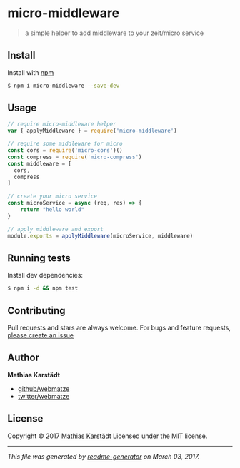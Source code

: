 # micro-middleware

> a simple helper to add middleware to your zeit/micro service

## Install

Install with [npm](https://www.npmjs.com/)

```sh
$ npm i micro-middleware --save-dev
```

## Usage

```js
// require micro-middleware helper
var { applyMiddleware } = require('micro-middleware')

// require some middleware for micro
const cors = require('micro-cors')()
const compress = require('micro-compress')
const middleware = [
  cors, 
  compress
]

// create your micro service
const microService = async (req, res) => {
    return "hello world"
}

// apply middleware and export
module.exports = applyMiddleware(microService, middleware)
```

## Running tests

Install dev dependencies:

```sh
$ npm i -d && npm test
```

## Contributing

Pull requests and stars are always welcome. For bugs and feature requests, [please create an issue](https://github.com/webmatze/micro-middleware/issues)

## Author

**Mathias Karstädt**

* [github/webmatze](https://github.com/webmatze)
* [twitter/webmatze](http://twitter.com/webmatze)

## License

Copyright © 2017 [Mathias Karstädt](http://mathiaskarstaedt.de/)
Licensed under the MIT license.

***

_This file was generated by [readme-generator](https://github.com/jonschlinkert/readme-generator) on March 03, 2017._
